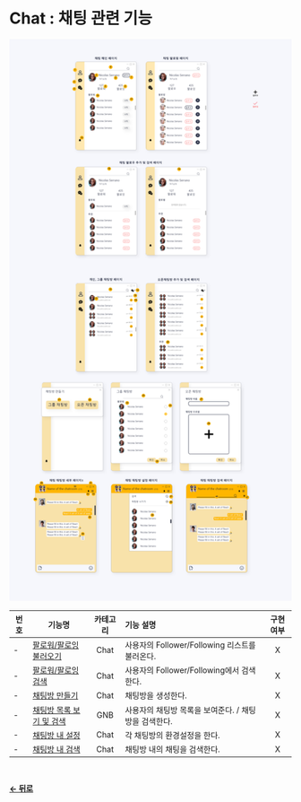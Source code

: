 # Chat : 채팅 관련 기능

![tempImage](/docs/image/Chat.png)

|  번호 | 기능명 | 카테고리 | 기능 설명 | 구현여부 |
| ----- | ----- | :------: | :-------- | :----: |
| - | [팔로워/팔로잉 불러오기](/docs/GNB/Chat/LoadFollow.md) | Chat | 사용자의 Follower/Following 리스트를 불러온다. | X |
| - | [팔로워/팔로잉 검색](/docs/GNB/Chat/SearchFollow.md)          | Chat | 사용자의 Follower/Following에서 검색한다. | X |
| - | [채팅방 만들기](/docs/GNB/Chat/Create.md) | Chat | 채팅방을 생성한다. | X |
| - | [채팅방 목록 보기 및 검색](/docs/GNB/Chat/ChatList.md)     | GNB | 사용자의 채팅방 목록을 보여준다. / 채팅방을 검색한다. | X |
| - | [채팅방 내 설정](/docs/GNB/Chat/InnerSetting.md)     | Chat | 각 채팅방의 환경설정을 한다. | X |
| - | [채팅방 내 검색](/docs/GNB/Chat/InnerSearch.md)     | Chat | 채팅방 내의 채팅을 검색한다. | X |
</br>

[**← 뒤로**](/readme.md)
